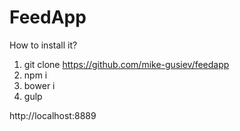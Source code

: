 # FeedApp

How to install it?
 
1. git clone https://github.com/mike-gusiev/feedapp
2. npm i
3. bower i
4. gulp

http://localhost:8889